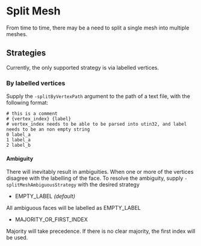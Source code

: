 # Split Mesh

From time to time, there may be a need to split a single mesh into multiple meshes. 

## Strategies

Currently, the only supported strategy is via labelled vertices.

### By labelled vertices

Supply the `-splitByVertexPath` argument to the path of a text file, with the following format:

```
# this is a comment
# {vertex_index} {label}
# vertex_index needs to be able to be parsed into utin32, and label needs to be an non empty string
0 label_a
1 label_a
2 label_b
```

#### Ambiguity

There will inevitably result in ambiguities. When one or more of the vertices disagree with the labelling of the face. To resolve the ambiguity, supply `-splitMeshAmbiguousStrategy` with the desired strategy

- EMPTY_LABEL *(default)*

All ambiguous faces will be labelled as EMPTY_LABEL

- MAJORITY_OR_FIRST_INDEX

Majority will take precedence. If there is no clear majority, the first index will be used. 